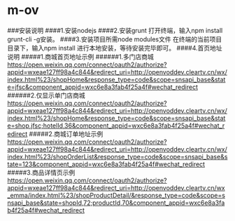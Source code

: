 # m-ov
###安装说明
####1.安装nodejs
####2.安装grunt
    打开终端，输入npm install grunt-cli -g安装。
####3.安装项目所需node modules文件
    在终端的当前项目目录下，输入npm install 进行本地安装，等待安装完毕即可。
####4.首页地址说明
#####1.商城首页地址示例
######1.多门店商城
	https://open.weixin.qq.com/connect/oauth2/authorize?appid=wxeae127ff98a4c844&redirect_uri=http://openvoddev.cleartv.cn/wx/index.html%23/shopHome&response_type=code&scope=snsapi_base&state=jfsc&component_appid=wxc6e8a3fab4f25a4f#wechat_redirect
######2.仅显示单门店商城
	https://open.weixin.qq.com/connect/oauth2/authorize?appid=wxeae127ff98a4c844&redirect_uri=http://openvoddev.cleartv.cn/wx/index.html%23/shopHome&response_type=code&scope=snsapi_base&state=shop,jfsc;hotelId,36&component_appid=wxc6e8a3fab4f25a4f#wechat_redirect
#####2.商城订单地址示例
	https://open.weixin.qq.com/connect/oauth2/authorize?appid=wxeae127ff98a4c844&redirect_uri=http://openvoddev.cleartv.cn/wx/index.html%23/shopOrderList&response_type=code&scope=snsapi_base&state=123&component_appid=wxc6e8a3fab4f25a4f#wechat_redirect
#####3.商品详情页示例
  https://open.weixin.qq.com/connect/oauth2/authorize?appid=wxeae127ff98a4c844&redirect_uri=http://openvoddev.cleartv.cn/wx_emma/index.html%23/shopProductDetail/&response_type=code&scope=snsapi_base&state=shopId,72;productId,70&component_appid=wxc6e8a3fab4f25a4f#wechat_redirect